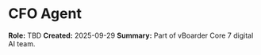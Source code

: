 # CFO Agent

**Role:** TBD
**Created:** 2025-09-29
**Summary:** Part of vBoarder Core 7 digital AI team.
